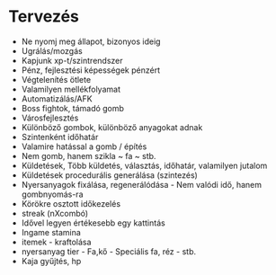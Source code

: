 # Tervezés

 - Ne nyomj meg állapot, bizonyos ideig
 - Ugrálás/mozgás
 - Kapjunk xp-t/szintrendszer
 - Pénz, fejlesztési képességek pénzért
 - Végtelenítés ötlete
 - Valamilyen mellékfolyamat
 - Automatizálás/AFK
 - Boss fightok, támadó gomb
 - Városfejlesztés
 - Különböző gombok, különböző anyagokat adnak
 - Szintenként időhatár
 - Valamire hatással a gomb / építés
 - Nem gomb, hanem szikla ~ fa ~ stb.
 - Küldetések, Több küldetés, választás, időhatár, valamilyen jutalom
 - Küldetések procedurális generálása (szintezés)
 - Nyersanyagok fixálása, regenerálódása - Nem valódi idő, hanem gombnyomás-ra
 - Körökre osztott időkezelés
 - streak (nXcombó)
 - Idővel legyen értékesebb egy kattintás
 - Ingame stamina
 - itemek - kraftolása
 - nyersanyag tier - Fa,kő - Speciális fa, réz - stb.
 - Kaja gyűjtés, hp
